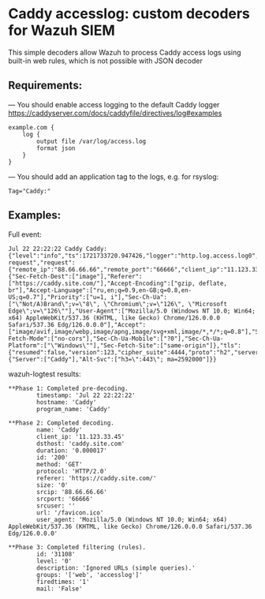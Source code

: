 # Caddy accesslog: custom decoders for Wazuh SIEM
This simple decoders allow Wazuh to process Caddy access logs using built-in web rules, which is not possible with JSON decoder


## Requirements:
— You should enable access logging to the default Caddy logger
https://caddyserver.com/docs/caddyfile/directives/log#examples

```
example.com {
    log {
        output file /var/log/access.log
        format json
    }
}
```

— You should add an application tag to the logs, e.g. for rsyslog:
```
Tag="Caddy:"
```

## Examples:
Full event:
```
Jul 22 22:22:22 Caddy Caddy: {"level":"info","ts":1721733720.947426,"logger":"http.log.access.log0","msg":"handled request","request":{"remote_ip":"88.66.66.66","remote_port":"66666","client_ip":"11.123.33.45","proto":"HTTP/2.0","method":"GET","host":"caddy.site.com","uri":"/favicon.ico","headers":{"Sec-Fetch-Dest":["image"],"Referer":["https://caddy.site.com/"],"Accept-Encoding":["gzip, deflate, br"],"Accept-Language":["ru,en;q=0.9,en-GB;q=0.8,en-US;q=0.7"],"Priority":["u=1, i"],"Sec-Ch-Ua":["\"Not/A)Brand\";v=\"8\", \"Chromium\";v=\"126\", \"Microsoft Edge\";v=\"126\""],"User-Agent":["Mozilla/5.0 (Windows NT 10.0; Win64; x64) AppleWebKit/537.36 (KHTML, like Gecko) Chrome/126.0.0.0 Safari/537.36 Edg/126.0.0.0"],"Accept":["image/avif,image/webp,image/apng,image/svg+xml,image/*,*/*;q=0.8"],"Sec-Fetch-Mode":["no-cors"],"Sec-Ch-Ua-Mobile":["?0"],"Sec-Ch-Ua-Platform":["\"Windows\""],"Sec-Fetch-Site":["same-origin"]},"tls":{"resumed":false,"version":123,"cipher_suite":4444,"proto":"h2","server_name":"caddy.site.com"}},"bytes_read":0,"user_id":"","duration":0.000017,"size":0,"status":200,"resp_headers":{"Server":["Caddy"],"Alt-Svc":["h3=\":443\"; ma=2592000"]}}
```
wazuh-logtest results:
```
**Phase 1: Completed pre-decoding.
        timestamp: 'Jul 22 22:22:22'
        hostname: 'Caddy'
        program_name: 'Caddy'

**Phase 2: Completed decoding.
        name: 'Caddy'
        client_ip: '11.123.33.45'
        dsthost: 'caddy.site.com'
        duration: '0.000017'
        id: '200'
        method: 'GET'
        protocol: 'HTTP/2.0'
        referer: 'https://caddy.site.com/'
        size: '0'
        srcip: '88.66.66.66'
        srcport: '66666'
        srcuser: ''
        url: '/favicon.ico'
        user_agent: 'Mozilla/5.0 (Windows NT 10.0; Win64; x64) AppleWebKit/537.36 (KHTML, like Gecko) Chrome/126.0.0.0 Safari/537.36 Edg/126.0.0.0'

**Phase 3: Completed filtering (rules).
        id: '31108'
        level: '0'
        description: 'Ignored URLs (simple queries).'
        groups: '['web', 'accesslog']'
        firedtimes: '1'
        mail: 'False'
```
